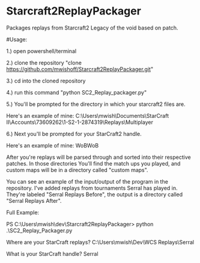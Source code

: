 # Starcraft2ReplayPackager
Packages replays from Starcraft2 Legacy of the void based on patch.

#Usage:

1.) open powershell/terminal

2.) clone the repository "clone https://github.com/mwishoff/Starcraft2ReplayPackager.git"

3.) cd into the cloned repository

4.) run this command "python SC2_Replay_packager.py"

5.) You'll be prompted for the directory in which your starcraft2 files are.

Here's an example of mine: C:\Users\mwish\Documents\StarCraft II\Accounts\73609262\1-S2-1-2874319\Replays\Multiplayer

6.) Next you'll be prompted for your StarCraft2 handle.

Here's an example of mine: WoBWoB

After you're replays will be parsed through and sorted into their respective patches. In those directories You'll find
the match ups you played, and custom maps will be in a directory called "custom maps".

You can see an example of the input/output of the program in the repository. I've added replays from tournaments Serral
has played in. They're labeled "Serral Replays Before", the output is a directory called "Serral Replays After".

Full Example:

PS C:\Users\mwish\dev\Starcraft2ReplayPackager> python .\SC2_Replay_Packager.py

Where are your StarCraft replays? C:\Users\mwish\Dev\WCS Replays\Serral

What is your StarCraft handle? Serral